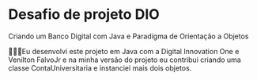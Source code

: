 # Desafio de projeto DIO 
Criando um Banco Digital com Java e Paradigma de Orientação a Objetos


👩🏻‍💻Eu desenvolvi este projeto em Java com a Digital Innovation One e Venilton FalvoJr e na minha versão do projeto eu contribui criando uma classe ContaUniversitaria e instanciei mais dois objetos.
